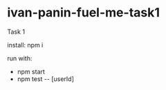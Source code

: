 # ivan-panin-fuel-me-task1
Task 1

install:
npm i

run with:
- npm start
- npm test -- <operation> [userId]
